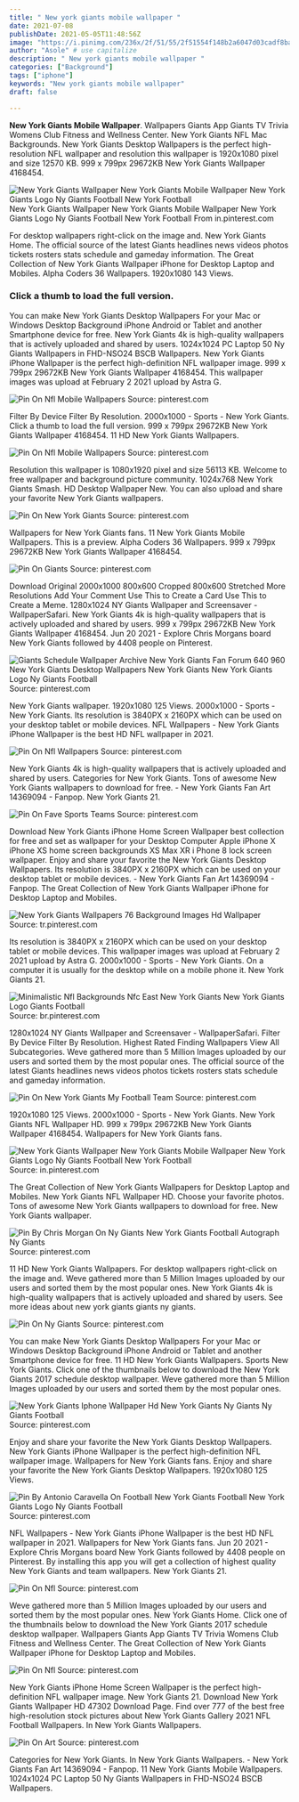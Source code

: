 ```yaml
---
title: " New york giants mobile wallpaper "
date: 2021-07-08
publishDate: 2021-05-05T11:48:56Z
image: "https://i.pinimg.com/236x/2f/51/55/2f51554f148b2a6047d03cadf8ba46ca.jpg"
author: "Asole" # use capitalize
description: " New york giants mobile wallpaper "
categories: ["Background"]
tags: ["iphone"]
keywords: "New york giants mobile wallpaper"
draft: false

---
```



**New York Giants Mobile Wallpaper**. Wallpapers Giants App Giants TV Trivia Womens Club Fitness and Wellness Center. New York Giants NFL Mac Backgrounds. New York Giants Desktop Wallpapers is the perfect high-resolution NFL wallpaper and resolution this wallpaper is 1920x1080 pixel and size 12570 KB. 999 x 799px 29672KB New York Giants Wallpaper 4168454.

![New York Giants Wallpaper New York Giants Mobile Wallpaper New York Giants Logo Ny Giants Football New York Football](https://i.pinimg.com/originals/a9/11/a1/a911a1a5fcf38de1eb3d5c5a3f92b221.jpg "New York Giants Wallpaper New York Giants Mobile Wallpaper New York Giants Logo Ny Giants Football New York Football")
New York Giants Wallpaper New York Giants Mobile Wallpaper New York Giants Logo Ny Giants Football New York Football From in.pinterest.com


For desktop wallpapers right-click on the image and. New York Giants Home. The official source of the latest Giants headlines news videos photos tickets rosters stats schedule and gameday information. The Great Collection of New York Giants Wallpaper iPhone for Desktop Laptop and Mobiles. Alpha Coders 36 Wallpapers. 1920x1080 143 Views.

### Click a thumb to load the full version.

You can make New York Giants Desktop Wallpapers For your Mac or Windows Desktop Background iPhone Android or Tablet and another Smartphone device for free. New York Giants 4k is high-quality wallpapers that is actively uploaded and shared by users. 1024x1024 PC Laptop 50 Ny Giants Wallpapers in FHD-NSO24 BSCB Wallpapers. New York Giants iPhone Wallpaper is the perfect high-definition NFL wallpaper image. 999 x 799px 29672KB New York Giants Wallpaper 4168454. This wallpaper images was upload at February 2 2021 upload by Astra G.


![Pin On Nfl Mobile Wallpapers](https://i.pinimg.com/originals/5b/4e/c7/5b4ec7ab1a7dc3e11c2c1c27d918c862.png "Pin On Nfl Mobile Wallpapers")
Source: pinterest.com

Filter By Device Filter By Resolution. 2000x1000 - Sports - New York Giants. Click a thumb to load the full version. 999 x 799px 29672KB New York Giants Wallpaper 4168454. 11 HD New York Giants Wallpapers.

![Pin On Nfl Mobile Wallpapers](https://i.pinimg.com/originals/3f/8a/a9/3f8aa9f4012923cac12b657ea75dab59.png "Pin On Nfl Mobile Wallpapers")
Source: pinterest.com

Resolution this wallpaper is 1080x1920 pixel and size 56113 KB. Welcome to free wallpaper and background picture community. 1024x768 New York Giants Smash. HD Desktop Wallpaper New. You can also upload and share your favorite New York Giants wallpapers.

![Pin On New York Giants](https://i.pinimg.com/originals/5c/20/a1/5c20a1e04266d24e1aeb635e525cc9ed.gif "Pin On New York Giants")
Source: pinterest.com

Wallpapers for New York Giants fans. 11 New York Giants Mobile Wallpapers. This is a preview. Alpha Coders 36 Wallpapers. 999 x 799px 29672KB New York Giants Wallpaper 4168454.

![Pin On Giants](https://i.pinimg.com/originals/81/77/9e/81779e25cff10e9e7c612fdfb4197870.jpg "Pin On Giants")
Source: pinterest.com

Download Original 2000x1000 800x600 Cropped 800x600 Stretched More Resolutions Add Your Comment Use This to Create a Card Use This to Create a Meme. 1280x1024 NY Giants Wallpaper and Screensaver - WallpaperSafari. New York Giants 4k is high-quality wallpapers that is actively uploaded and shared by users. 999 x 799px 29672KB New York Giants Wallpaper 4168454. Jun 20 2021 - Explore Chris Morgans board New York Giants followed by 4408 people on Pinterest.

![Giants Schedule Wallpaper Archive New York Giants Fan Forum 640 960 New York Giants Desktop Wallpapers New York Giants New York Giants Logo Ny Giants Football](https://i.pinimg.com/originals/b0/df/a6/b0dfa645a83093054f864ae2a3f25668.png "Giants Schedule Wallpaper Archive New York Giants Fan Forum 640 960 New York Giants Desktop Wallpapers New York Giants New York Giants Logo Ny Giants Football")
Source: pinterest.com

New York Giants wallpaper. 1920x1080 125 Views. 2000x1000 - Sports - New York Giants. Its resolution is 3840PX x 2160PX which can be used on your desktop tablet or mobile devices. NFL Wallpapers - New York Giants iPhone Wallpaper is the best HD NFL wallpaper in 2021.

![Pin On Nfl Wallpapers](https://i.pinimg.com/736x/c5/a4/da/c5a4da4e69c4a306706ae41024cca771.jpg "Pin On Nfl Wallpapers")
Source: pinterest.com

New York Giants 4k is high-quality wallpapers that is actively uploaded and shared by users. Categories for New York Giants. Tons of awesome New York Giants wallpapers to download for free. - New York Giants Fan Art 14369094 - Fanpop. New York Giants 21.

![Pin On Fave Sports Teams](https://i.pinimg.com/originals/e3/99/76/e39976f029a223291c70fc8bf588cdac.jpg "Pin On Fave Sports Teams")
Source: pinterest.com

Download New York Giants iPhone Home Screen Wallpaper best collection for free and set as wallpaper for your Desktop Computer Apple iPhone X iPhone XS home screen backgrounds XS Max XR i Phone 8 lock screen wallpaper. Enjoy and share your favorite the New York Giants Desktop Wallpapers. Its resolution is 3840PX x 2160PX which can be used on your desktop tablet or mobile devices. - New York Giants Fan Art 14369094 - Fanpop. The Great Collection of New York Giants Wallpaper iPhone for Desktop Laptop and Mobiles.

![New York Giants Wallpapers 76 Background Images Hd Wallpaper](https://i.pinimg.com/736x/6c/f8/6f/6cf86f958c31dafe8bb07e19f2cf2d01.jpg "New York Giants Wallpapers 76 Background Images Hd Wallpaper")
Source: tr.pinterest.com

Its resolution is 3840PX x 2160PX which can be used on your desktop tablet or mobile devices. This wallpaper images was upload at February 2 2021 upload by Astra G. 2000x1000 - Sports - New York Giants. On a computer it is usually for the desktop while on a mobile phone it. New York Giants 21.

![Minimalistic Nfl Backgrounds Nfc East New York Giants New York Giants Logo Giants Football](https://i.pinimg.com/originals/89/fc/31/89fc31a0cf8228e9a4ce5c87d46dbe42.png "Minimalistic Nfl Backgrounds Nfc East New York Giants New York Giants Logo Giants Football")
Source: br.pinterest.com

1280x1024 NY Giants Wallpaper and Screensaver - WallpaperSafari. Filter By Device Filter By Resolution. Highest Rated Finding Wallpapers View All Subcategories. Weve gathered more than 5 Million Images uploaded by our users and sorted them by the most popular ones. The official source of the latest Giants headlines news videos photos tickets rosters stats schedule and gameday information.

![Pin On New York Giants My Football Team](https://i.pinimg.com/originals/aa/1c/ff/aa1cff37083a18f9e1afed34d23b590b.jpg "Pin On New York Giants My Football Team")
Source: pinterest.com

1920x1080 125 Views. 2000x1000 - Sports - New York Giants. New York Giants NFL Wallpaper HD. 999 x 799px 29672KB New York Giants Wallpaper 4168454. Wallpapers for New York Giants fans.

![New York Giants Wallpaper New York Giants Mobile Wallpaper New York Giants Logo Ny Giants Football New York Football](https://i.pinimg.com/originals/a9/11/a1/a911a1a5fcf38de1eb3d5c5a3f92b221.jpg "New York Giants Wallpaper New York Giants Mobile Wallpaper New York Giants Logo Ny Giants Football New York Football")
Source: in.pinterest.com

The Great Collection of New York Giants Wallpapers for Desktop Laptop and Mobiles. New York Giants NFL Wallpaper HD. Choose your favorite photos. Tons of awesome New York Giants wallpapers to download for free. New York Giants wallpaper.

![Pin By Chris Morgan On Ny Giants New York Giants Football Autograph Ny Giants](https://i.pinimg.com/236x/a3/0f/ca/a30fca71e2491726f20faf8d51df0f0c.jpg "Pin By Chris Morgan On Ny Giants New York Giants Football Autograph Ny Giants")
Source: pinterest.com

11 HD New York Giants Wallpapers. For desktop wallpapers right-click on the image and. Weve gathered more than 5 Million Images uploaded by our users and sorted them by the most popular ones. New York Giants 4k is high-quality wallpapers that is actively uploaded and shared by users. See more ideas about new york giants giants ny giants.

![Pin On Ny Giants](https://i.pinimg.com/474x/74/0e/fa/740efaaa768362d2d0851805a8fd844f.jpg "Pin On Ny Giants")
Source: pinterest.com

You can make New York Giants Desktop Wallpapers For your Mac or Windows Desktop Background iPhone Android or Tablet and another Smartphone device for free. 11 HD New York Giants Wallpapers. Sports New York Giants. Click one of the thumbnails below to download the New York Giants 2017 schedule desktop wallpaper. Weve gathered more than 5 Million Images uploaded by our users and sorted them by the most popular ones.

![New York Giants Iphone Wallpaper Hd New York Giants Ny Giants Ny Giants Football](https://i.pinimg.com/originals/94/b4/4d/94b44da676cd9c31e0d7d7259617cbac.jpg "New York Giants Iphone Wallpaper Hd New York Giants Ny Giants Ny Giants Football")
Source: pinterest.com

Enjoy and share your favorite the New York Giants Desktop Wallpapers. New York Giants iPhone Wallpaper is the perfect high-definition NFL wallpaper image. Wallpapers for New York Giants fans. Enjoy and share your favorite the New York Giants Desktop Wallpapers. 1920x1080 125 Views.

![Pin By Antonio Caravella On Football New York Giants Football New York Giants Logo Ny Giants Football](https://i.pinimg.com/736x/36/7a/f5/367af56a6b5ee39f8cf4f071d75bb50a.jpg "Pin By Antonio Caravella On Football New York Giants Football New York Giants Logo Ny Giants Football")
Source: pinterest.com

NFL Wallpapers - New York Giants iPhone Wallpaper is the best HD NFL wallpaper in 2021. Wallpapers for New York Giants fans. Jun 20 2021 - Explore Chris Morgans board New York Giants followed by 4408 people on Pinterest. By installing this app you will get a collection of highest quality New York Giants and team wallpapers. New York Giants 21.

![Pin On Nfl](https://i.pinimg.com/originals/d4/0a/ec/d40aec6b83ea57b65b46f8e5b5f8fa91.png "Pin On Nfl")
Source: pinterest.com

Weve gathered more than 5 Million Images uploaded by our users and sorted them by the most popular ones. New York Giants Home. Click one of the thumbnails below to download the New York Giants 2017 schedule desktop wallpaper. Wallpapers Giants App Giants TV Trivia Womens Club Fitness and Wellness Center. The Great Collection of New York Giants Wallpaper iPhone for Desktop Laptop and Mobiles.

![Pin On Nfl](https://i.pinimg.com/originals/04/dc/0b/04dc0bbe87f5b7cda3fd5b3a14e87fa1.jpg "Pin On Nfl")
Source: pinterest.com

New York Giants iPhone Home Screen Wallpaper is the perfect high-definition NFL wallpaper image. New York Giants 21. Download New York Giants Wallpaper HD 47302 Download Page. Find over 777 of the best free high-resolution stock pictures about New York Giants Gallery 2021 NFL Football Wallpapers. In New York Giants Wallpapers.

![Pin On Art](https://i.pinimg.com/236x/2f/51/55/2f51554f148b2a6047d03cadf8ba46ca.jpg "Pin On Art")
Source: pinterest.com

Categories for New York Giants. In New York Giants Wallpapers. - New York Giants Fan Art 14369094 - Fanpop. 11 New York Giants Mobile Wallpapers. 1024x1024 PC Laptop 50 Ny Giants Wallpapers in FHD-NSO24 BSCB Wallpapers.

